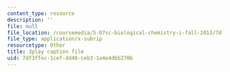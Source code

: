 ```yaml
---
content_type: resource
description: ''
file: null
file_location: /coursemedia/5-07sc-biological-chemistry-i-fall-2013/7df3ffec1cefdd40ceb31a4e4dbb270b_61ZVXmh6ae0.srt
file_type: application/x-subrip
resourcetype: Other
title: 3play caption file
uid: 7df3ffec-1cef-dd40-ceb3-1a4e4dbb270b
---
```

